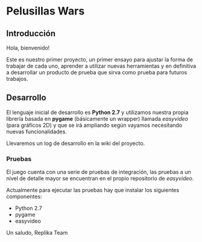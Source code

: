 # Pelusillas Wars

## Introducción
Hola, bienvenido!

Este es nuestro primer proyecto, un primer ensayo para ajustar la forma
de trabajar de cada uno, aprender a utilizar nuevas herramientas y en
definitiva a desarrollar un producto de prueba que sirva como prueba
para futuros trabajos.

## Desarrollo

El lenguaje inicial de desarrollo es **Python 2.7** y utilizamos nuestra
propia librería basada en **pygame** (básicamente un wrapper) llamada
*easyvideo* (para gráficos 2D) y que se irá ampliando según vayamos necesitando
nuevas funcionalidades.

Llevaremos un log de desarrollo en la wiki del proyecto.

### Pruebas

El juego cuenta con una serie de pruebas de integración, las pruebas a un nivel
de detalle mayor se encuentran en el propio repositorio de *easyvideo*.

Actualmente para ejecutar las pruebas hay que instalar los siguientes
componentes:

* Python 2.7
* pygame
* easyvideo

Un saludo,
Replika Team